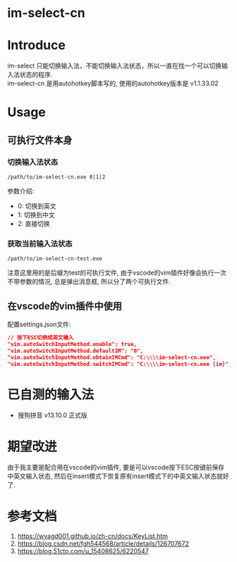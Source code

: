 # im-select-cn
# Introduce
im-select 只能切换输入法，不能切换输入法状态，所以一直在找一个可以切换输入法状态的程序.  
im-select-cn 是用autohotkey脚本写的, 使用的autohotkey版本是 v1.1.33.02

# Usage
## 可执行文件本身
### 切换输入法状态
```
/path/to/im-select-cn.exe 0|1|2
``` 
参数介绍:
* 0: 切换到英文
* 1: 切换到中文
* 2: 直接切换

### 获取当前输入法状态
```
/path/to/im-select-cn-test.exe
```
注意这里用的是后缀为test的可执行文件, 由于vscode的vim插件好像会执行一次不带参数的情况, 总是弹出消息框, 所以分了两个可执行文件.

## 在vscode的vim插件中使用
配置settings.json文件:
```json
// 按下ESC切换成英文输入
"vim.autoSwitchInputMethod.enable": true,
"vim.autoSwitchInputMethod.defaultIM": "0",
"vim.autoSwitchInputMethod.obtainIMCmd": "C:\\\\im-select-cn.exe",
"vim.autoSwitchInputMethod.switchIMCmd": "C:\\\\im-select-cn.exe {im}",
```

# 已自测的输入法
* 搜狗拼音 v13.10.0 正式版

# 期望改进
由于我主要是配合用在vscode的vim插件, 要是可以vscode按下ESC按键前保存中英文输入状态, 然后在insert模式下恢复原有insert模式下的中英文输入状态就好了.

# 参考文档
1. https://wyagd001.github.io/zh-cn/docs/KeyList.htm
2. https://blog.csdn.net/fgh544568/article/details/126707672
3. https://blog.51cto.com/u_15408625/6220547